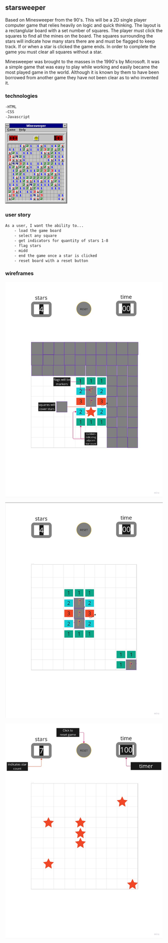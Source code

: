 ## starsweeper

Based on Minesweeper from the 90's. This will be a 2D single player computer game that relies heavily on logic and quick thinking. 
The layout is a rectanglular board with a set number of squares. The player must click the squares to find all the mines on the board. 
The squares surrounding the stars will indicate how many stars there are and must be flagged to keep track. If or when a star is clicked the game ends.
In order to complete the game you must clear all squares without a star.

Minesweeper was brought to the masses in the 1990's by Microsoft. It was a simple game that was easy to play while working
and easily became the most played game in the world. Although it is known by them to have been borrowed from another game 
they have not been clear as to who invented it. 
	
### technologies 
	-HTML
	-CSS
	-Javascript
	
![ScreenShot](img/ogminesweeper.png)

### user story
	As a user, I want the ability to...
		- load the game board
		- select any square
		- get indicators for quantity of stars 1-8
		- flag stars
		- midd
		- end the game once a star is clicked
		- reset board with a reset button
		
### wireframes
![ScreenShot](img/findingstars.jpg)

![ScreenShot](img/flagging.jpg)

![ScreenShot](img/endgame.jpg)

